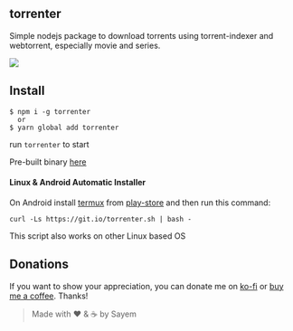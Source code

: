 ## torrenter

Simple nodejs package to download torrents using torrent-indexer and webtorrent, especially movie and series.

![](https://giant.gfycat.com/LiquidDisguisedAoudad.gif)

## Install

```console
$ npm i -g torrenter
  or
$ yarn global add torrenter
```

run `torrenter` to start

Pre-built binary [here](https://github.com/sayem314/torrenter/releases)

#### Linux & Android Automatic Installer

On Android install [termux](https://termux.com/) from [play-store](https://play.google.com/store/apps/details?id=com.termux) and then run this command:

`curl -Ls https://git.io/torrenter.sh | bash -`

This script also works on other Linux based OS

## Donations

If you want to show your appreciation, you can donate me on [ko-fi](https://ko-fi.com/Z8Z5KDA6) or [buy me a coffee](https://www.buymeacoffee.com/sayem). Thanks!

> Made with :heart: & :coffee: by Sayem
